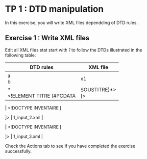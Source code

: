# TP 1 : DTD manipulation

In this exercise, you will write XML files dependding of DTD rules.

## Exercise 1 : Write XML files
Edit all XML files stat start with _1_ to follow the DTDs illustrated in the following table:

| DTD rules | XML file
| --- | --- |
| a <br/> b | x1 |
| \* <!DOCTYPE INVENTAIRE [ <br/> <!ELEMENT INVENTAIRE (TITRE)> <br/> <!ELEMENT TITRE (#PCDATA | SOUSTITRE)*> <br/> <!ELEMENT SOUSTITRE (#PCDATA)> ]> | 1_input_1.xml |

| <!DOCTYPE INVENTAIRE [
<!ELEMENT INVENTAIRE (TITRE)*>
<!ELEMENT TITRE (#PCDATA | SOUSTITRE)>
<!ELEMENT SOUSTITRE (#PCDATA)> ]> | 1_input_2.xml |

| <!DOCTYPE INVENTAIRE [
<!ELEMENT INVENTAIRE (TITRE)>
<!ELEMENT TITRE (#PCDATA, SOUSTITRE)*>
<!ELEMENT SOUSTITRE (#PCDATA)> ]> | 1_input_3.xml |


     
  Check the Actions tab to see if you have completed the exercise successfully.
